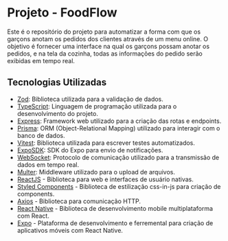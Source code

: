 # Projeto - FoodFlow

Este é o repositório do projeto para automatizar a forma com que os garçons anotam os pedidos dos clientes através de um menu online. O objetivo é fornecer uma interface na qual os garçons possam anotar os pedidos, e na tela da cozinha, todas as informações do pedido serão exibidas em tempo real.

## Tecnologias Utilizadas
- [Zod](https://zod.dev/): Biblioteca utilizada para a validação de dados.
- [TypeScript](https://www.typescriptlang.org): Linguagem de programação utilizada para o desenvolvimento do projeto.
- [Express](http://expressjs.com/): Framework web utilizado para a criação das rotas e endpoints.
- [Prisma](https://www.prisma.io/): ORM (Object-Relational Mapping) utilizado para interagir com o banco de dados.
- [Vitest](https://vitest.dev/): Biblioteca utilizada para escrever testes automatizados.
- [ExpoSDK](https://docs.expo.dev/push-notifications/overview/): SDK do Expo para envio de notificações.
- [WebSocket](https://developer.mozilla.org/en-US/docs/Web/API/WebSocket): Protocolo de comunicação utilizado para a transmissão de dados em tempo real.
- [Multer](http://expressjs.com/en/resources/middleware/multer.html): Middleware utilizado para o upload de arquivos.
- [ReactJS](https://pt-br.react.dev/) - Biblioteca para web e interfaces de usuário nativas.
- [Styled Components](https://styled-components.com/) - Biblioteca de estilização css-in-js para criação de components.
- [Axios](https://axios-http.com/) - Biblioteca para comunicação HTTP.
- [React Native](https://reactnative.dev/) - Biblioteca de desenvolvimento mobile multiplataforma com React.
- [Expo](https://expo.dev/) - Plataforma de desenvolvimento e ferremental para criação de aplicativos móveis com React Native.
